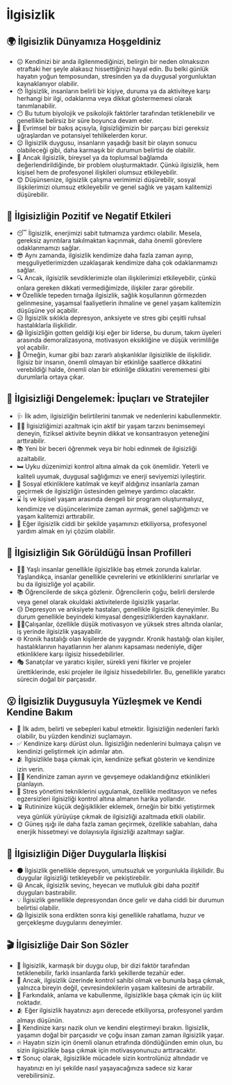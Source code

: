 # İlgisizlik

## 🌍 İlgisizlik Dünyamıza Hoşgeldiniz

* 😐 Kendinizi bir anda ilgilenmediğinizi, belirgin bir neden olmaksızın etraftaki her şeyle alakasız hissettiğinizi hayal edin. Bu belki günlük hayatın yoğun temposundan, stresinden ya da duygusal yorgunluktan kaynaklanıyor olabilir.
* 😯 İlgisizlik, insanların belirli bir kişiye, duruma ya da aktiviteye karşı herhangi bir ilgi, odaklanma veya dikkat göstermemesi olarak tanımlanabilir.
* 😶 Bu tutum biyolojik ve psikolojik faktörler tarafından tetiklenebilir ve genellikle belirsiz bir süre boyunca devam eder.
* 🦧 Evrimsel bir bakış açısıyla, ilgisizliğimizin bir parçası bizi gereksiz uğraşlardan ve potansiyel tehlikelerden korur.
* 😉 İlgisizlik duygusu, insanların yaşadığı basit bir olayın sonucu olabileceği gibi, daha karmaşık bir durumun belirtisi de olabilir.
* 🤔 Ancak ilgisizlik, bireysel ya da toplumsal bağlamda değerlendirildiğinde, bir problem oluşturmaktadır. Çünkü ilgisizlik, hem kişisel hem de profesyonel ilişkileri olumsuz etkileyebilir.
* 😊 Düşünsenize, ilgisizlik çalışma verimimizi düşürebilir, sosyal ilişkilerimizi olumsuz etkileyebilir ve genel sağlık ve yaşam kalitemizi düşürebilir.

## 💫 İlgisizliğin Pozitif ve Negatif Etkileri

* 😴 İlgisizlik, enerjimizi sabit tutmamıza yardımcı olabilir. Mesela, gereksiz ayrıntılara takılmaktan kaçınmak, daha önemli görevlere odaklanmamızı sağlar.
* 😎 Aynı zamanda, ilgisizlik kendimize daha fazla zaman ayırıp, meşguliyetlerimizden uzaklaşarak kendimize daha çok odaklanmamızı sağlar.
* 🔍 Ancak, ilgisizlik sevdiklerimizle olan ilişkilerimizi etkileyebilir, çünkü onlara gereken dikkati vermediğimizde, ilişkiler zarar görebilir.
* 💔 Özellikle tepeden tırnağa ilgisizlik, sağlık koşullarının görmezden gelinmesine, yaşamsal faaliyetlerin ihmaline ve genel yaşam kalitemizin düşüşüne yol açabilir.
* 😥 İlgisizlik sıklıkla depresyon, anksiyete ve stres gibi çeşitli ruhsal hastalıklarla ilişkilidir.
* 😱 İlgisizliğin gotten geldiği kişi eğer bir liderse, bu durum, takım üyeleri arasında demoralizasyona, motivasyon eksikliğine ve düşük verimliliğe yol açabilir.
* 🎲 Örneğin, kumar gibi bazı zararlı alışkanlıklar ilgisizlikle de ilişkilidir. İlgisiz bir insanın, önemli olmayan bir etkinliğe saatlerce dikkatini verebildiği halde, önemli olan bir etkinliğe dikkatini verememesi gibi durumlarla ortaya çıkar.

## 🚀 İlgisizliği Dengelemek: İpuçları ve Stratejiler

* 🩺 İlk adım, ilgisizliğin belirtilerini tanımak ve nedenlerini kabullenmektir.
* 🚵‍♀️ İlgisizliğimizi azaltmak için aktif bir yaşam tarzını benimsemeyi deneyin, fiziksel aktivite beynin dikkat ve konsantrasyon yeteneğini arttırabilir.
* 📚 Yeni bir beceri öğrenmek veya bir hobi edinmek de ilgisizliği azaltabilir.
* 🛏️ Uyku düzenimizi kontrol altına almak da çok önemlidir. Yeterli ve kaliteli uyumak, duygusal sağlığımızı ve enerji seviyemizi iyileştirir.
* 🎊 Sosyal etkinliklere katılmak ve keyif aldığınız insanlarla zaman geçirmek de ilgisizliğin üstesinden gelmeye yardımcı olacaktır.
* ⌛ İş ve kişisel yaşam arasında dengeli bir program oluşturmalıyız, kendimize ve düşüncelerimize zaman ayırmak, genel sağlığımızı ve yaşam kalitemizi arttırabilir.
* 💊 Eğer ilgisizlik ciddi bir şekilde yaşamınızı etkiliyorsa, profesyonel yardım almak en iyi çözüm olabilir.

## 🔎 İlgisizliğin Sık Görüldüğü İnsan Profilleri

* 👵👴 Yaşlı insanlar genellikle ilgisizlikle baş etmek zorunda kalırlar. Yaşlandıkça, insanlar genellikle çevrelerini ve etkinliklerini sınırlarlar ve bu da ilgisizliğe yol açabilir.
* 📚 Öğrencilerde de sıkça gözlenir. Öğrencilerin çoğu, belirli derslerde veya genel olarak okuldaki aktivitelerde ilgisizlik yaşarlar.
* 😥 Depresyon ve anksiyete hastaları, genellikle ilgisizlik deneyimler. Bu durum genellikle beyindeki kimyasal dengesizliklerden kaynaklanır.
* 🕴️‍♀️Çalışanlar, özellikle düşük motivasyon ve yüksek stres altında olanlar, iş yerinde ilgisizlik yaşayabilir.
* 🌐 Kronik hastalığı olan kişilerde de yaygındır. Kronik hastalığı olan kişiler, hastalıklarının hayatlarının her alanını kapsaması nedeniyle, diğer etkinliklere karşı ilgisiz hissedebilirler.
* 🎭 Sanatçılar ve yaratıcı kişiler, sürekli yeni fikirler ve projeler ürettiklerinde, eski projeler ile ilgisiz hissedebilirler. Bu, genellikle yaratıcı sürecin doğal bir parçasıdır.

## 😮 İlgisizlik Duygusuyla Yüzleşmek ve Kendi Kendine Bakım

* 📝 İlk adım, belirti ve sebepleri kabul etmektir. İlgisizliğin nedenleri farklı olabilir, bu yüzden kendinizi suçlamayın.
* ✅ Kendinize karşı dürüst olun. İlgisizliğin nedenlerini bulmaya çalışın ve kendinizi geliştirmek için adımlar atın.
* 🫂 İlgisizlikle başa çıkmak için, kendinize şefkat gösterin ve kendinize izin verin.
* 💆‍♀️ Kendinize zaman ayırın ve gevşemeye odaklandığınız etkinlikleri planlayın.
* 🧘 Stres yönetimi tekniklerini uygulamak, özellikle meditasyon ve nefes egzersizleri ilgisizliği kontrol altına almanın harika yollarıdır.
* 🪴 Rutininize küçük değişiklikler eklemek, örneğin bir bitki yetiştirmek veya günlük yürüyüşe çıkmak de ilgisizliği azaltmada etkili olabilir.
* 🌞 Güneş ışığı ile daha fazla zaman geçirmek, özellikle sabahları, daha enerjik hissetmeyi ve dolayısıyla ilgisizliği azaltmayı sağlar.

## 💓 İlgisizliğin Diğer Duygularla İlişkisi

* 🌑 İlgisizlik genellikle depresyon, umutsuzluk ve yorgunlukla ilişkilidir. Bu duygular ilgisizliği tetikleyebilir ve pekiştirebilir.
* 😃 Ancak, ilgisizlik sevinç, heyecan ve mutluluk gibi daha pozitif duyguları bastırabilir.
* 💡 İlgisizlik genellikle depresyondan önce gelir ve daha ciddi bir durumun belirtisi olabilir.
* 😱 İlgisizlik sona erdikten sonra kişi genellikle rahatlama, huzur ve gerçekleşme duygularını deneyimler.

## 🎬 İlgisizliğe Dair Son Sözler

* 🏁 İlgisizlik, karmaşık bir duygu olup, bir dizi faktör tarafından tetiklenebilir, farklı insanlarda farklı şekillerde tezahür eder.
* 🌿 Ancak, ilgisizlik üzerinde kontrol sahibi olmak ve bununla başa çıkmak, yalnızca bireyin değil, çevresindekilerin yaşam kalitesini de artırabilir.
* 📘 Farkındalık, anlama ve kabullenme, ilgisizlikle başa çıkmak için üç kilit noktadır.
* 🫂 Eğer ilgisizlik hayatınızı aşırı derecede etkiliyorsa, profesyonel yardım almayı düşünün.
* 💝 Kendinize karşı nazik olun ve kendini eleştirmeyi bırakın. İlgisizlik, yaşamın doğal bir parçasıdır ve çoğu insan zaman zaman ilgisizlik yaşar.
* 🔥 Hayatın sizin için önemli olanun etrafında döndüğünden emin olun, bu sizin ilgisizlikle başa çıkmak için motivasyonunuzu arttıracaktır.
* ❣️ Sonuç olarak, ilgisizlikle mücadele sizin kontrolünüz altındadır ve hayatınızı en iyi şekilde nasıl yaşayacağınıza sadece siz karar verebilirsiniz.
